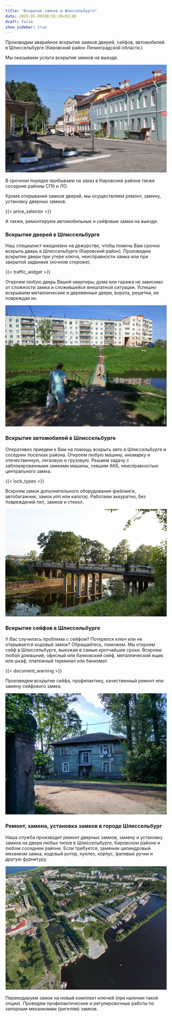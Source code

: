 ```yaml
---
title: "Вскрытие замков в Шлиссельбурге"
date: 2020-05-09T00:55:30+03:00
draft: false
show_sidebar: true
---
```


Производим аварийное вскрытие замков дверей, сейфов, автомобилей в Шлиссельбурге (Кировский район Ленинградской области.) 

Мы оказываем услуги вскрытия замков на выезде. 

![Вскрытие замков в Шлиссельбурге](Shlisselburg1.jpg)

В срочном порядке прибываем на заказ в Кировский района также соседние районы СПб и ЛО. 

Кроме открывания замков дверей, мы осуществляем ремонт, замену, установку дверных замков.

{{< price_selector >}}

А также, ремонтируем автомобильные и сейфовые замки на выезде.

### Вскрытие дверей в Шлиссельбурге

Наш специалист ежедневно на дежурстве, чтобы помочь Вам срочно вскрыть дверь в Шлиссельбурге (Кировский район). Произведем вскрытие двери при утере ключа, неисправности замка или при закрытой задвижке (ночном стороже). 

{{< traffic_widget >}}

Откроем любую дверь Вашей квартиры, дома или гаража не зависимо от сложности замка и сложившейся внештатной ситуации. Успешно вскрываем металлические и деревянные двери, ворота, решетки, не повреждая их.

![Вскрытие замков в Шлиссельбурге](Shlisselburg2.jpg)

### Вскрытие автомобилей в Шлиссельбурге

Оперативно приедем к Вам на помощь вскрыть авто в Шлиссельбурге и соседних поселках района. Откроем любую машину, иномарку и отечественную, легковую и грузовую. Решаем задачу с заблокированными замками машины, севшим АКБ, неисправностью центрального замка. 

{{< lock_types >}}

Вскроем замок дополнительного оборудования (рейлинги, автобагажник, замок кпп или капота). Работаем аккуратно, без повреждений лкп, замков и стекол.

![Вскрытие замков в Шлиссельбурге](Shlisselburg3.jpg)

### Вскрытие сейфов в Шлиссельбурге

У Вас случилась проблема с сейфом? Потерялся ключ или не открывается кодовый замок? Обращайтесь, поможем. Мы откроем сейф в Шлиссельбурге, выезжая в самые кротчайшие сроки. Вскроем любой домашний, офисный или банковский сейф, металлический ящик или шкаф, платежный терминал или банкомат. 

{{< document_warning >}}

Произведем вскрытие сейфа, профилактику, качественный ремонт или замену сейфового замка.

![Вскрытие замков в Шлиссельбурге](Shlisselburg4.jpg)

### Ремонт, замена, установка замков в городе Шлиссельбург

Наша служба производит ремонт дверных замков, замену и установку замков на двери любых типов в Шлиссельбурге, Кировском районе и любом соседнем районе. Если требуется, заменим цилиндровый механизм замка, кодовый ротор, нуклео, корпус, фалевые ручки и другую фурнитуру. 

![Вскрытие замков в Шлиссельбурге](Shlisselburg5.jpg)

Перекодируем замок на новый комплект ключей (при наличии такой опции). Проведем профилактические и регулировочные работы по запорным механизмам (ригелям) замков.
